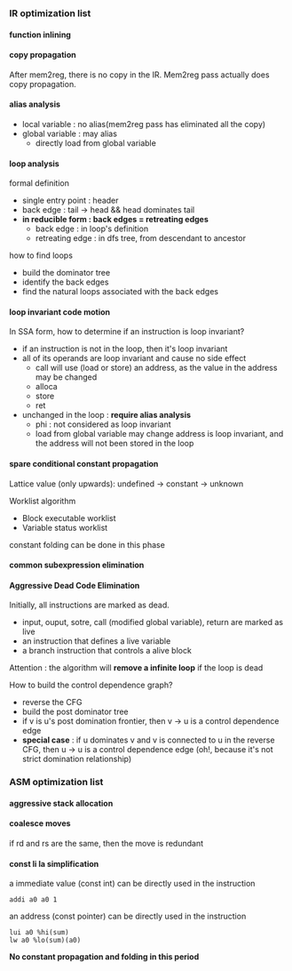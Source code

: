 ### IR optimization list
#### function inlining

#### copy propagation

After mem2reg, there is no copy in the IR. Mem2reg pass actually does copy propagation.

#### alias analysis

- local variable : no alias(mem2reg pass has eliminated all the copy)
- global variable : may alias
  - directly load from global variable

#### loop analysis

formal definition
- single entry point : header
- back edge : tail -> head &&  head dominates tail
- **in reducible form : back edges = retreating edges**
  - back edge : in loop's definition
  - retreating edge : in dfs tree, from descendant to ancestor

how to find loops
- build the dominator tree
- identify the back edges
- find the natural loops associated with the back edges

#### loop invariant code motion

In SSA form, how to determine if an instruction is loop invariant?

- if an instruction is not in the loop, then it's loop invariant
- all of its operands are loop invariant and cause no side effect
  - call will use (load or store) an address, as the value in the address may be changed
  - alloca
  - store
  - ret
- unchanged in the loop : **require alias analysis**
  - phi : not considered as loop invariant
  - load from global variable may change
    address is loop invariant, and the address will not been stored in the loop

#### spare conditional constant propagation

Lattice value (only upwards): undefined -> constant -> unknown

Worklist algorithm
- Block executable worklist
- Variable status worklist

constant folding can be done in this phase

#### common subexpression elimination
#### Aggressive Dead Code Elimination

Initially, all instructions are marked as dead.

- input, ouput, sotre, call (modified global variable), return are marked as live
- an instruction that defines a live variable
- a branch instruction that controls a alive block

Attention : the algorithm will **remove a infinite loop** if the loop is dead

How to build the control dependence graph?

- reverse the CFG
- build the post dominator tree
- if v is u's post domination frontier, then v -> u is a control dependence edge
- **special case** : if u dominates v and v is connected to u in the reverse CFG, then u -> u is a control dependence edge
  (oh!, because it's not strict domination relationship)

### ASM optimization list
#### aggressive stack allocation

#### coalesce moves
if rd and rs are the same, then the move is redundant
#### const li la simplification
a immediate value (const int) can be directly used in the instruction
```
addi a0 a0 1
```

an address (const pointer) can be directly used in the instruction
```
lui a0 %hi(sum)
lw a0 %lo(sum)(a0)
```

**No constant propagation and folding in this period**